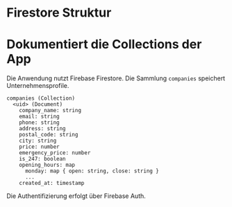 # Firestore Struktur
# Dokumentiert die Collections der App

Die Anwendung nutzt Firebase Firestore. Die Sammlung `companies` speichert Unternehmensprofile.

```text
companies (Collection)
  <uid> (Document)
    company_name: string
    email: string
    phone: string
    address: string
    postal_code: string
    city: string
    price: number
    emergency_price: number
    is_247: boolean
    opening_hours: map
      monday: map { open: string, close: string }
      ...
    created_at: timestamp
```

Die Authentifizierung erfolgt über Firebase Auth.
